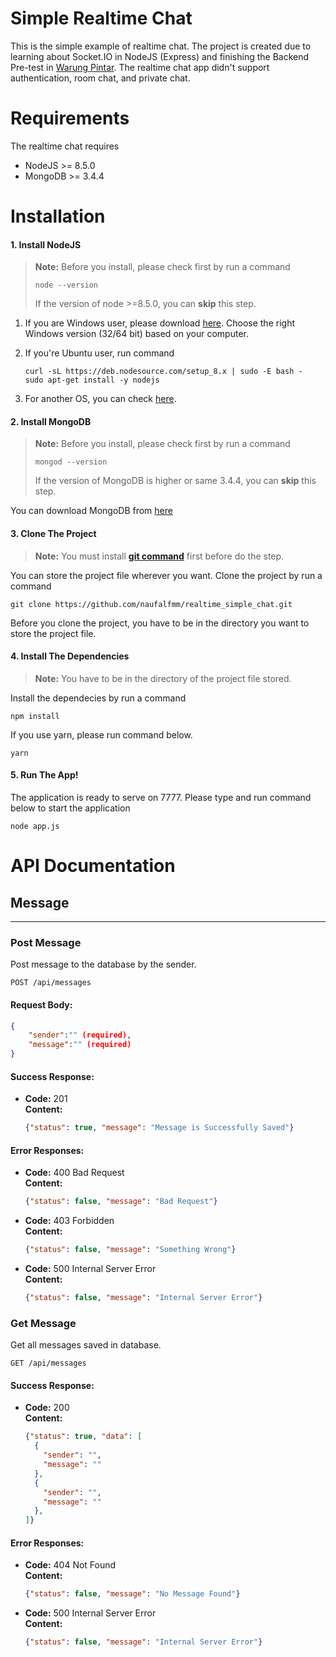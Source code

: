 Simple Realtime Chat
===========================

This is the simple example of realtime chat. The project is created due to learning about Socket.IO in NodeJS (Express) and finishing the Backend Pre-test in [Warung Pintar][1]. The realtime chat app didn't support authentication, room chat, and private chat.

# Requirements
The realtime chat requires
- NodeJS >= 8.5.0
- MongoDB >= 3.4.4

# Installation
#### 1. Install NodeJS
> **Note:**
> Before you install, please check first by run a command
> ```
> node --version
> ```
> If the version of node >=8.5.0, you can **skip** this step.

1. If you are Windows user, please download [here][2]. Choose the right Windows version (32/64 bit) based on your computer.
2. If you're Ubuntu user, run command

    ```
    curl -sL https://deb.nodesource.com/setup_8.x | sudo -E bash -
    sudo apt-get install -y nodejs
    ```
3. For another OS, you can check [here][2].

#### 2. Install MongoDB
> **Note:**
> Before you install, please check first by run a command
> ```
> mongod --version
> ```
> If the version of MongoDB is higher or same 3.4.4, you can **skip** this step.

You can download MongoDB from [here][3]

#### 3. Clone The Project
> **Note:**
> You must install [**git command**][4] first before do the step.

You can store the project file wherever you want. Clone the project by run a command
```
git clone https://github.com/naufalfmm/realtime_simple_chat.git
```
Before you clone the project, you have to be in the directory you want to store the project file.

#### 4. Install The Dependencies
> **Note:**
> You have to be in the directory of the project file stored.

Install the dependecies by run a command
```
npm install
```
If you use yarn, please run command below.
```
yarn
```

#### 5. Run The App!
The application is ready to serve on 7777. Please type and run command below to start the application
```
node app.js
```

# API Documentation
## **Message**
---
### **Post Message**
  Post message to the database by the sender.
  ```
  POST /api/messages
  ```
#### Request Body:
  ```json
  {
      "sender":"" (required),
      "message":"" (required)
  }
  ```
#### **Success Response:**
* **Code:** 201 <br />
  **Content:** 
  ```json
  {"status": true, "message": "Message is Successfully Saved"}
  ```
#### **Error Responses:**
* **Code:** 400 Bad Request <br />
  **Content:** 
   ```json
   {"status": false, "message": "Bad Request"}
   ```
* **Code:** 403 Forbidden <br />
  **Content:** 
  ```json
  {"status": false, "message": "Something Wrong"}
  ```
* **Code:** 500 Internal Server Error <br />
  **Content:** 
  ```json
  {"status": false, "message": "Internal Server Error"}
  ```
### **Get Message**
  Get all messages saved in database.
  ```
  GET /api/messages
  ```
#### **Success Response:**
* **Code:** 200 <br />
  **Content:** 
  ```json
  {"status": true, "data": [
    {
      "sender": "",
      "message": ""
    },
    {
      "sender": "",
      "message": ""
    },
  ]}
  ```
#### **Error Responses:**
* **Code:** 404 Not Found <br />
  **Content:** 
   ```json
   {"status": false, "message": "No Message Found"}
   ```
* **Code:** 500 Internal Server Error <br />
  **Content:** 
  ```json
  {"status": false, "message": "Internal Server Error"}
  ```

[1]: https://warungpintar.co.id/
[2]: https://nodejs.org/en/download/
[3]: https://www.mongodb.com/download-center/community
[4]: https://git-scm.com/downloads